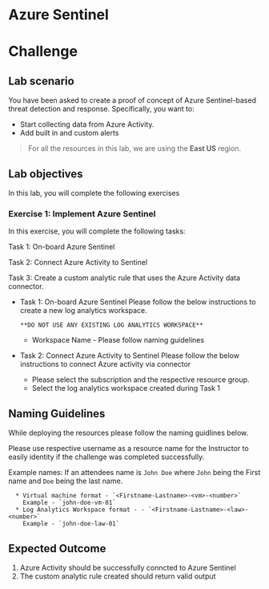 # Azure Sentinel
# Challenge

## Lab scenario 

You have been asked to create a proof of concept of Azure Sentinel-based threat detection and response. Specifically, you want to:

- Start collecting data from Azure Activity.
- Add built in and custom alerts 

> For all the resources in this lab, we are using the **East US** region. 

## Lab objectives

In this lab, you will complete the following exercises

### Exercise 1: Implement Azure Sentinel

In this exercise, you will complete the following tasks:

Task 1: On-board Azure Sentinel

Task 2: Connect Azure Activity to Sentinel

Task 3: Create a custom analytic rule that uses the Azure Activity data connector. 



- Task 1: On-board Azure Sentinel
Please follow the below instructions to create a new log analytics workspace. 

      **DO NOT USE ANY EXISTING LOG ANALYTICS WORKSPACE**

   - Workspace Name - Please follow naming guidelines


- Task 2: Connect Azure Activity to Sentinel
Please follow the below instructions to connect Azure activity via connector 
  - Please select the subscription and the respective resource group.
  - Select the log analytics workspace created during Task 1

## Naming Guidelines

While deploying the resources please follow the naming guidlines below. 
   
Please use respective username as a resource name for the Instructor to easily identity if the challenge was completed successfully. 
 
Example names: If an attendees name is `John Doe` where `John` being the First name and `Doe` being the last name.

      * Virtual machine format - `<Firstname-Lastname>-<vm>-<number>`  
	    Example - `john-doe-vm-01`
      * Log Analytics Workspace format - - `<Firstname-Lastname>-<law>-<number>`  
	    Example - `john-doe-law-01`
 
## Expected Outcome
1. Azure Activity should be successfully conncted to Azure Sentinel
2. The custom analytic rule created should return valid output 
